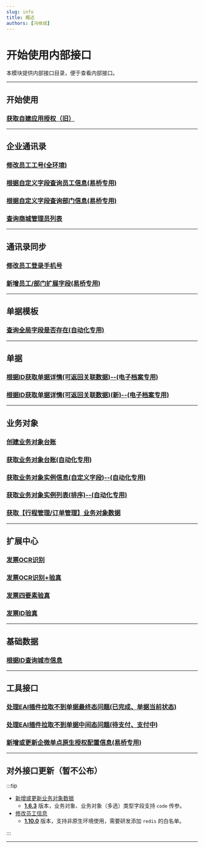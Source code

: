 ```yaml
---
slug: info
title: 概述
authors: [冯继成]
---
```


# 开始使用内部接口

本模块提供内部接口目录，便于查看内部接口。

---
## 开始使用
### [获取自建应用授权（旧）](/docs/open-api/getting-started/platform-auth)

---
## 企业通讯录
### [修改员工工号(全环境)](/docs/open-api/corporation/update-staffs-code)
### [根据自定义字段查询员工信息(易桥专用)](/docs/open-api/inside/get-staffs-staffCustom)
### [根据自定义字段查询部门信息(易桥专用)](/docs/open-api/inside/get-departments-deptCustom)
### [查询商城管理员列表](/docs/open-api/inside/get-Permission-StaffIds)

---
## 通讯录同步
### [修改员工登录手机号](/docs/open-api/inside/update-staffs-phone)
### [新增员工/部门扩展字段(易桥专用)](/docs/open-api/inside/create-custom-field-staffOrDepearment)

---
## 单据模板
### [查询全局字段是否存在(自动化专用)](/docs/open-api/inside/get-customs-param-checkProperty)

---
## 单据
### [根据ID获取单据详情(可返回关联数据)--(电子档案专用)](/docs/open-api/inside/get-forms-details-linkdeData-byId)
### [根据ID获取单据详情(可返回关联数据)(新)--(电子档案专用)](/docs/open-api/inside/get-forms-details-linkdeData-byId-new)

---
## 业务对象
### [创建业务对象台账](/docs/open-api/inside/inside-createLedger)
### [获取业务对象台账(自动化专用)](/docs/open-api/inside/get-entity-leader)
### [获取业务对象实例信息(自定义字段)--(自动化专用)](/docs/open-api/inside/get-entity-object-searchAnslysis)
### [获取业务对象实例列表(排序)--(自动化专用)](/docs/open-api/inside/get-entity-object-search-order)
### [获取【行程管理/订单管理】业务对象数据](/docs/open-api/inside/get-entity-travelManager)

---
## 扩展中心
### [发票OCR识别](/docs/next/open-api/datalink-extend/invoice-ocr)
### [发票OCR识别+验真](/docs/open-api/datalink-extend/invoice-multiple_items)
### [发票四要素验真](/docs/next/open-api/datalink-extend/invoice-validate)
### [发票ID验真](/docs/next/open-api/datalink-extend/invoice-validate-byInvoiceId)

---
## 基础数据
### [根据ID查询城市信息](/docs/open-api/basedata/get-basedata-cityById)

---
## 工具接口
### [处理EAI插件拉取不到单据最终态问题(已完成、单据当前状态)](/docs/open-api/inside/flowDetails-stuckFlow)
### [处理EAI插件拉取不到单据中间态问题(待支付、支付中)](/docs/open-api/inside/setDataBase)
### [新增或更新企微单点原生授权配置信息(易桥专用)](/docs/open-api/inside/create-yibridge-byqyweixin)

---
## 对外接口更新（暂不公布）

:::tip
- [新增或更新业务对象数据](/docs/open-api/datalink/update-entity-data)
  - [**1.6.3**](/docs/open-api/notice/update-log#163) 版本，业务对象、业务对象（多选）类型字段支持 `code` 传参。
- [修改员工信息](/docs/open-api/contacts/update-staffs) 
  - [**1.10.0**](/docs/open-api/notice/update-log#1100) 版本，支持非原生环境使用，需要研发添加 `redis` 的白名单。

:::

---

